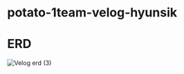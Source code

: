 # potato-1team-velog-hyunsik

# ERD 
![Velog erd (3)](https://user-images.githubusercontent.com/63233168/128623137-da8e1ffe-6230-4fb6-96fb-d77553c01454.png)
